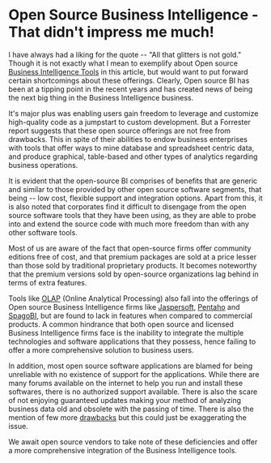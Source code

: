 # Open Source Business Intelligence - That didn't impress me much!

I have always had a liking for the quote -- "All that glitters is not gold." Though it is not exactly what I mean to exemplify about Open source <a href="http://en.wikipedia.org/wiki/Business_intelligence_tools">Business Intelligence Tools</a> in this article, but would want to put forward certain shortcomings about these offerings. Clearly, Open source BI has been at a tipping point in the recent years and has created news of being the next big thing in the Business Intelligence business. 

It's major plus was enabling users gain freedom to leverage and customize high-quality code as a jumpstart to custom development. But a Forrester report suggests that these open source offerings are not free from drawbacks. This in spite of their abilities to endow business enterprises with tools that offer ways to mine database  and spreadsheet centric data, and produce graphical, table-based and other types of analytics regarding business operations. 

It is evident that the open-source BI comprises of benefits that are generic and similar to those provided by other open source software segments, that being -- low cost, flexible support and integration options. Apart from this, it is also noted that corporates find it difficult to disengage from the open source software tools that they have been using, as they are able to probe into and extend the source code with much more freedom than with any other software tools. 

Most of us are aware of the fact that open-source firms offer community editions free of cost, and that premium packages are sold at a price lesser than those sold by traditional proprietary products. It becomes noteworthy that the premium versions sold by open-source organizations lag behind in terms of extra features.

Tools like <a href="http://en.wikipedia.org/wiki/Online_analytical_processing">OLAP</a> (Online Analytical Processing) also fall into the offerings of Open source Business Intelligence firms like <a href="http://jasperforge.org/">Jaspersoft</a>, <a href="http://www.pentaho.com/">Pentaho</a> and <a href="http://www.spagoworld.org/xwiki/bin/view/SpagoBI/">SpagoBI</a>, but are found to lack in features when compared to commercial products. A common hindrance that both open source and licensed Business Intelligence firms face is the inability to integrate the multiple technologies and software applications that they possess, hence failing to offer a more comprehensive solution to business users. 

In addition, most open source software applications are blamed for being unreliable with no existence of support for the applications. While there are many forums available on the internet to help you run and install these softwares, there is no authorized support available. There is also the scare of not enjoying guaranteed updates making your method of analyzing business data old and obsolete with the passing of time. There is also the mention of few more <a href="http://eu.conecta.it/paper/Perceived_disadvantages_ope.html">drawbacks</a> but this could just be exaggerating the issue. 

We await open source vendors to take note of these deficiencies and offer a more comprehensive integration of the Business Intelligence tools.
